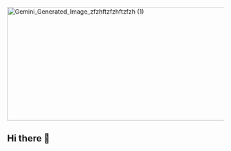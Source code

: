 <img width="624" height="266" alt="Gemini_Generated_Image_zfzhftzfzhftzfzh (1)" src="https://github.com/user-attachments/assets/a0c51571-3973-4454-a14a-0df8efbae87f" />


## Hi there 👋

<!--
**matheus-souza-matos/matheus-souza-matos** is a ✨ _special_ ✨ repository because its `README.md` (this file) appears on your GitHub profile.

Here are some ideas to get you started:

- 🔭 I’m currently working on ...
- 🌱 I’m currently learning ...
- 👯 I’m looking to collaborate on ...
- 🤔 I’m looking for help with ...
- 💬 Ask me about ...
- 📫 How to reach me: ...
- 😄 Pronouns: ...
- ⚡ Fun fact: ...
-->
